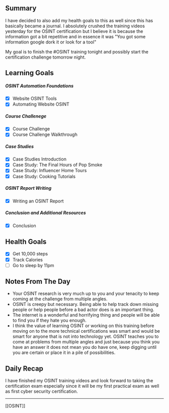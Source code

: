 ## Summary
I have decided to also add my health goals to this as well since this has basically became a journal. I absolutely crushed the training videos yesterday for the OSINT certification but I believe it is because the information got a bit repetitive and in essence it was "You got some information google dork it or look for a tool"

My goal is to finish the #OSINT training tonight and possibly start the certification challenge tomorrow night.

## Learning Goals
##### OSINT Automation Foundations
- [x] Website OSINT Tools
- [x] Automating Website OSINT

##### Course Challenege
- [x] Course Challenge
- [x] Course Challenge Walkthrough

##### Case Studies
- [x] Case Studies Introduction
- [x] Case Study: The Final Hours of Pop Smoke
- [x] Case Study: Influencer Home Tours
- [x] Case Study: Cooking Tutorials
##### OSINT Report Writing
- [x] Writing an OSINT Report

##### Conclusion and Additional Resources
- [x] Conclusion

## Health Goals
- [x] Get 10,000 steps
- [x] Track Calories
- [ ] Go to sleep by 11pm 

## Notes From The Day
- Your OSINT research is very much up to you and your tenacity  to keep coming at the challenge from multiple angles.
- OSINT is creepy but necessary. Being able to help track down missing people or help people before a bad actor does is an important thing.
- The internet is a wonderful and horrifying thing and people will be able to find you if they hate you enough.
- I think the value of learning OSINT or working on this training before moving on to the more technical certifications was smart and would be smart for anyone that is not into technology yet. OSINT teaches you to come at problems from multiple angles and just because you think you have an answer it does not mean you do have one, keep digging until you are certain or place it in a pile of possibilities. 

## Daily Recap
I have finished my OSINT training videos and look forward to taking the certification exam especially since it will be my first practical exam as well as first cyber security certification.


---
[[OSINT]]
